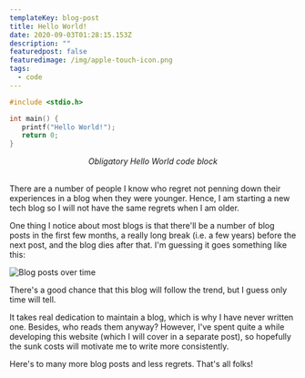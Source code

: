 ```yaml
---
templateKey: blog-post
title: Hello World!
date: 2020-09-03T01:28:15.153Z
description: ""
featuredpost: false
featuredimage: /img/apple-touch-icon.png
tags:
  - code
---
```

```c
#include <stdio.h>

int main() {
   printf("Hello World!");
   return 0;
}
```

<div style="text-align:center"><i>Obligatory Hello World code block</i></div>

<br/>

There are a number of people I know who regret not penning down their experiences in a blog when they were younger. Hence, I am starting a new tech blog so I will not have the same regrets when I am older. 

One thing I notice about most blogs is that there'll be a number of blog posts in the first few months, a really long break (i.e. a few years) before the next post, and the blog dies after that. I'm guessing it goes something like this:

![Blog posts over time](/img/blog-posts-over-time.png "Blog posts over time")

There's a good chance that this blog will follow the trend, but I guess only time will tell.

It takes real dedication to maintain a blog, which is why I have never written one. Besides, who reads them anyway? However, I've spent quite a while developing this website (which I will cover in a separate post), so hopefully the sunk costs will motivate me to write more consistently.

Here's to many more blog posts and less regrets. That's all folks!